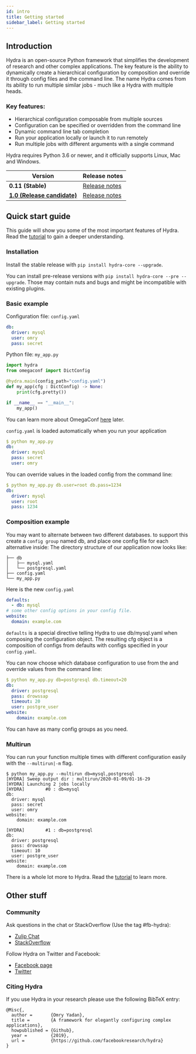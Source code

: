 ```yaml
---
id: intro
title: Getting started
sidebar_label: Getting started
---
```

## Introduction
Hydra is an open-source Python framework that simplifies the development of research and other complex applications.
The key feature is the ability to dynamically create a hierarchical configuration by composition and override it through config files and the command line. 
The name Hydra comes from its ability to run multiple similar jobs - much like a Hydra with multiple heads.

### Key features:

* Hierarchical configuration composable from multiple sources
* Configuration can be specified or overridden from the command line
* Dynamic command line tab completion
* Run your application locally or launch it to run remotely
* Run multiple jobs with different arguments with a single command

Hydra requires Python 3.6 or newer, and it officially supports Linux, Mac and Windows.

|           Version                                 | Release notes                                                                         |
| ------------------------------------------------- | ------------------------------------------------------------------------------------- |
| **0.11 (Stable)**                                 | [Release notes](https://github.com/facebookresearch/hydra/releases/tag/0.11.0)        |
| **[1.0 (Release candidate)](/docs/next/intro)**   | [Release notes](https://github.com/facebookresearch/hydra/releases/tag/hydra-1.0.0rc1)|

## Quick start guide
This guide will show you some of the most important features of Hydra.
Read the [tutorial](tutorial/1_simple_cli_app.md) to gain a deeper understanding.

### Installation
Install the stable release with `pip install hydra-core --upgrade`.

You can install pre-release versions with `pip install hydra-core --pre --upgrade`. 
Those may contain nuts and bugs and might be incompatible with existing plugins.



### Basic example
Configuration file: `config.yaml`

```yaml
db:
  driver: mysql
  user: omry
  pass: secret
```

Python file: `my_app.py`
```python {4-6}
import hydra
from omegaconf import DictConfig

@hydra.main(config_path="config.yaml")
def my_app(cfg : DictConfig) -> None:
    print(cfg.pretty())

if __name__ == "__main__":
    my_app()
```
You can learn more about OmegaConf [here](https://omegaconf.readthedocs.io/en/latest/usage.html#access-and-manipulation) later.

`config.yaml` is loaded automatically when you run your application
```yaml
$ python my_app.py
db:
  driver: mysql
  pass: secret
  user: omry
```

You can override values in the loaded config from the command line:
```yaml {4-5}
$ python my_app.py db.user=root db.pass=1234
db:
  driver: mysql
  user: root
  pass: 1234
```

### Composition example
You may want to alternate between two different databases. to support this create a `config group` named db,
and place one config file for each alternative inside:
The directory structure of our application now looks like:
```text
├── db
│   ├── mysql.yaml
│   └── postgresql.yaml
├── config.yaml
└── my_app.py
```

Here is the new `config.yaml`
```yaml
defaults:
  - db: mysql
# some other config options in your config file.
website:
  domain: example.com
```

`defaults` is a special directive telling Hydra to use db/mysql.yaml when composing the configuration object.
The resulting cfg object is a composition of configs from defaults with configs specified in your `config.yaml`.

You can now choose which database configuration to use from the and override values from the command line: 
```yaml
$ python my_app.py db=postgresql db.timeout=20
db:
  driver: postgresql
  pass: drowssap
  timeout: 20
  user: postgre_user
website:
    domain: example.com
```
You can have as many config groups as you need.

### Multirun
You can run your function multiple times with different configuration easily with the `--multirun|-m` flag.


```
$ python my_app.py --multirun db=mysql,postgresql
[HYDRA] Sweep output dir : multirun/2020-01-09/01-16-29
[HYDRA] Launching 2 jobs locally
[HYDRA]        #0 : db=mysql
db:
  driver: mysql
  pass: secret
  user: omry
website:
    domain: example.com

[HYDRA]        #1 : db=postgresql
db:
  driver: postgresql
  pass: drowssap
  timeout: 10
  user: postgre_user
website:
    domain: example.com
```

There is a whole lot more to Hydra. Read the [tutorial](tutorial/1_simple_cli_app.md) to learn more.

## Other stuff
### Community
Ask questions in the chat or StackOverflow (Use the tag #fb-hydra):
* [Zulip Chat](https://hydra-framework.zulipchat.com)
* [StackOverflow](https://stackoverflow.com/questions/tagged/fb-hydra)

Follow Hydra on Twitter and Facebook:
* [Facebook page](https://www.facebook.com/Hydra-Framework-109364473802509/)
* [Twitter](https://twitter.com/Hydra_Framework)


### Citing Hydra
If you use Hydra in your research please use the following BibTeX entry:
```text
@Misc{,
  author =       {Omry Yadan},
  title =        {A framework for elegantly configuring complex applications},
  howpublished = {Github},
  year =         {2019},
  url =          {https://github.com/facebookresearch/hydra}
}
```
